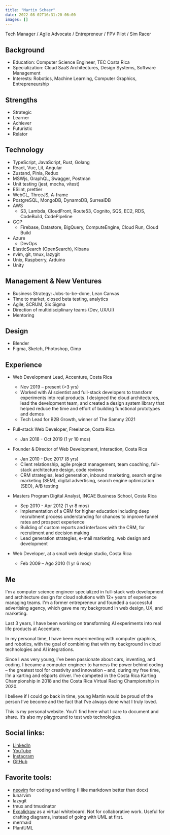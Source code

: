 ```yaml
---
title: "Martin Schaer"
date: 2022-08-02T16:31:20-06:00
images: []
---
```


Tech Manager / Agile Advocate / Entrepreneur / FPV Pilot / Sim Racer

## Background

- Education: Computer Science Engineer, TEC Costa Rica
- Specialization: Cloud SaaS Architectures, Design Systems, Software Management
- Interests: Robotics, Machine Learning, Computer Graphics, Entrepreneurship

## Strengths

- Strategic
- Learner
- Achiever
- Futuristic
- Relator

## Technology

- TypeScript, JavaScript, Rust, Golang
- React, Vue, Lit, Angular
- Zustand, Pinia, Redux
- MSWjs, GraphQL, Swagger, Postman
- Unit testing (jest, mocha, vitest)
- ESlint, prettier
- WebGL, ThreeJS, A-frame
- PostgreSQL, MongoDB, DynamoDB, SurrealDB
- AWS
  - S3, Lambda, CloudFront, Route53, Cognito, SQS, EC2, RDS, CodeBuild, CodePipeline
- GCP
  - Firebase, Datastore, BigQuery, ComputeEngine, Cloud Run, Cloud Build
- Azure
  - DevOps
- ElasticSearch (OpenSearch), Kibana
- nvim, git, tmux, lazygit
- Unix, Raspberry, Arduino
- Unity

## Management & New Ventures

- Business Strategy: Jobs-to-be-done, Lean Canvas
- Time to market, closed beta testing, analytics
- Agile, SCRUM, Six Sigma
- Direction of multidisciplinary teams (Dev, UX/UI)
- Mentoring

## Design

- Blender
- Figma, Sketch, Photoshop, Gimp

## Experience

- Web Development Lead, Accenture, Costa Rica
  - Nov 2019 – present (>3 yrs)
  - Worked with AI scientist and full-stack developers to transform experiments into real products. I designed the cloud architectures, lead the development team, and created a design system library that helped reduce the time and effort of building functional prototypes and demos
  - Tech Lead for B2B Growth, winner of The Sammy 2021

- Full-stack Web Developer, Freelance, Costa Rica
  - Jan 2018 - Oct 2019 (1 yr 10 mos)

- Founder & Director of Web Development, Interaction, Costa Rica
  - Jan 2010 - Dec 2017 (8 yrs)
  - Client relationship, agile project management, team coaching, full-stack architecture design, code reviews
  - CRM strategies, lead generation, inbound marketing, search engine marketing (SEM), digital advertising, search engine optimization (SEO), A/B testing

- Masters Program Digital Analyst, INCAE Business School, Costa Rica
  - Sep 2010 - Apr 2012 (1 yr 8 mos)
  - Implementation of a CRM for higher education including deep recruitment process understanding for chances to improve funnel rates and prospect experience
  - Building of custom reports and interfaces with the CRM, for recruitment and decision making
  - Lead generation strategies, e-mail marketing, web design and development

- Web Developer, at a small web design studio, Costa Rica
  - Feb 2009 – Ago 2010 (1 yr 6 mos)

## Me

I'm a computer science engineer specialized in full-stack web development and architecture design for cloud solutions with 12+ years of experience managing teams. I'm a former entrepreneur and founded a successful advertising agency, which gave me my background in web design, UX, and marketing.

Last 3 years, I have been working on transforming AI experiments into real life products at Accenture.

In my personal time, I have been experimenting with computer graphics, and robotics, with the goal of combining that with my background in cloud technologies and AI integrations.

Since I was very young, I’ve been passionate about cars, inventing, and coding. I became a computer engineer to harness the power behind coding – the greatest tool for creativity and innovation – and, during my free time, I’m a karting and eSports driver. I’ve competed in the Costa Rica Karting Championship in 2018 and the Costa Rica Virtual Racing Championship in 2020.

I believe if I could go back in time, young Martin would be proud of the person I’ve become and the fact that I’ve always done what I truly loved.

This is my personal website. You'll find here what I care to document and share. It’s also my playground to test web technologies.

## Social links:

- <a href="https://www.linkedin.com/in/martinschaer/" target="_blank">LinkedIn</a>
- <a href="https://www.youtube.com/user/martinco06" target="_blank">YouTube</a>
- <a href="https://www.instagram.com/martinschaer/" target="_blank">Instagram</a>
- <a href="https://github.com/martinschaer/" target="_blank">GitHub</a>

## Favorite tools:

- [neovim](https://neovim.io/) for coding and writing (I like markdown better than docx)
- lunarvim
- lazygit
- tmux and tmuxinator
- [Excalidraw](excalidraw.com/) as a virtual whiteboard. Not for collaborative work. Useful for drafting diagrams, instead of going with UML at first.
- mermaid
- PlantUML

